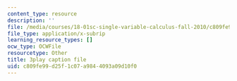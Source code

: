 ```yaml
---
content_type: resource
description: ''
file: /media/courses/18-01sc-single-variable-calculus-fall-2010/c809fe99d25f1c07a9844093a09d10f0_aefQ2FYugAY.srt
file_type: application/x-subrip
learning_resource_types: []
ocw_type: OCWFile
resourcetype: Other
title: 3play caption file
uid: c809fe99-d25f-1c07-a984-4093a09d10f0
---
```

